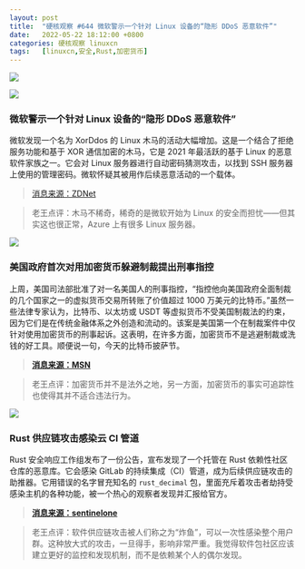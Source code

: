 ```yaml
---
layout: post
title:	"硬核观察 #644 微软警示一个针对 Linux 设备的“隐形 DDoS 恶意软件”"
date:	2022-05-22 18:12:00 +0800 
categories:	硬核观察 linuxcn 
tags:	[linuxcn,安全,Rust,加密货币]
---
```



![](/Asserts/Images//attachment/album/202205/22/181135lowppddrzzv9r3do.jpg)


![](/Asserts/Images//attachment/album/202205/22/181154iitrbd7b2ddbjcm4.jpg)


### 微软警示一个针对 Linux 设备的“隐形 DDoS 恶意软件”


微软发现一个名为 XorDdos 的 Linux 木马的活动大幅增加。这是一个结合了拒绝服务功能和基于 XOR 通信加密的木马，它是 2021 年最活跃的基于 Linux 的恶意软件家族之一。它会对 Linux 服务器进行自动密码猜测攻击，以找到 SSH 服务器上使用的管理密码。微软怀疑其被用作后续恶意活动的一个载体。



> 
> [消息来源：ZDNet](https://www.zdnet.com/article/microsoft-this-botnet-is-growing-fast-and-hunting-for-servers-with-weak-passwords/)
> 
> 
> 



> 
> 老王点评：木马不稀奇，稀奇的是微软开始为 Linux 的安全而担忧——但其实这也很正常，Azure 上有很多 Linux 服务器。
> 
> 
> 


![](/Asserts/Images//attachment/album/202205/22/181207ay7e7dmlc7cumx7e.jpg)


### 美国政府首次对用加密货币躲避制裁提出刑事指控


上周，美国司法部批准了对一名美国人的刑事指控，“指控他向美国政府全面制裁的几个国家之一的虚拟货币交易所转账了价值超过 1000 万美元的比特币。”虽然一些法律专家认为，比特币、以太坊或 USDT 等虚拟货币不受美国制裁法的约束，因为它们是在传统金融体系之外创造和流动的。该案是美国第一个在制裁案件中仅针对使用加密货币的刑事起诉。这表明，在许多方面，加密货币不是逃避制裁或洗钱的好工具。顺便说一句，今天的比特币披萨节。



> 
> **[消息来源：MSN](https://www.msn.com/en-us/money/news/us-issues-charges-in-first-criminal-cryptocurrency-sanctions-case/ar-AAXkfZp)**
> 
> 
> 



> 
> 老王点评：加密货币并不是法外之地，另一方面，加密货币的事实可追踪性也使得其并不适合违法行为。
> 
> 
> 


![](/Asserts/Images//attachment/album/202205/22/181225qk7wby72jewhb2y3.jpg)


### Rust 供应链攻击感染云 CI 管道


Rust 安全响应工作组发布了一份公告，宣布发现了一个托管在 Rust 依赖性社区仓库的恶意库。它会感染 GitLab 的持续集成（CI）管道，成为后续供应链攻击的助推器。它用错误的名字冒充知名的 `rust_decimal` 包，里面充斥着攻击者劫持受感染主机的各种功能，被一个热心的观察者发现并汇报给官方。



> 
> **[消息来源：sentinelone](https://www.sentinelone.com/labs/cratedepression-rust-supply-chain-attack-infects-cloud-ci-pipelines-with-go-malware/)**
> 
> 
> 



> 
> 老王点评：软件供应链攻击被人们称之为“炸鱼”，可以一次性感染整个用户群。这种放大式的攻击，一旦得手，影响非常严重。我觉得软件包社区应该建立更好的监控和发现机制，而不是依赖某个人的偶尔发现。
> 
> 
>
